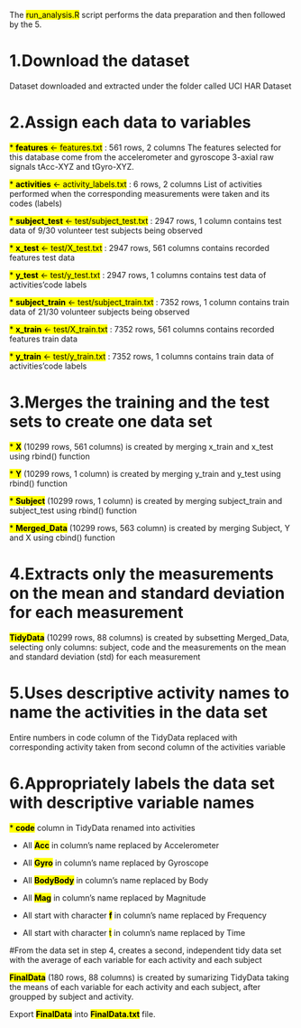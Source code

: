 
The <mark>run_analysis.R</mark> script performs the data preparation and then followed by the 5.

# 1.Download the dataset
  Dataset downloaded and extracted under the folder called UCI HAR Dataset

# 2.Assign each data to variables

<mark>* **features** <- features.txt</mark> : 561 rows, 2 columns
The features selected for this database come from the accelerometer and gyroscope 3-axial raw signals tAcc-XYZ and tGyro-XYZ.

<mark>* **activities** <- activity_labels.txt</mark> : 6 rows, 2 columns
List of activities performed when the corresponding measurements were taken and its codes (labels)

<mark>* **subject_test** <- test/subject_test.txt</mark> : 2947 rows, 1 column
contains test data of 9/30 volunteer test subjects being observed

<mark>* **x_test** <- test/X_test.txt</mark> : 2947 rows, 561 columns
contains recorded features test data

<mark>* **y_test** <- test/y_test.txt</mark> : 2947 rows, 1 columns
contains test data of activities’code labels

<mark>* **subject_train** <- test/subject_train.txt</mark> : 7352 rows, 1 column
contains train data of 21/30 volunteer subjects being observed

<mark>* **x_train** <- test/X_train.txt</mark> : 7352 rows, 561 columns
contains recorded features train data

<mark>* **y_train** <- test/y_train.txt</mark> : 7352 rows, 1 columns
contains train data of activities’code labels

# 3.Merges the training and the test sets to create one data set

<mark>* **X**</mark> (10299 rows, 561 columns) is created by merging x_train and x_test using rbind() function

<mark>* **Y**</mark> (10299 rows, 1 column) is created by merging y_train and y_test using rbind() function

<mark>* **Subject**</mark> (10299 rows, 1 column) is created by merging subject_train and subject_test using rbind() function

<mark>* **Merged_Data**</mark> (10299 rows, 563 column) is created by merging Subject, Y and X using cbind() function

# 4.Extracts only the measurements on the mean and standard deviation for each measurement

<mark>**TidyData**</mark> (10299 rows, 88 columns) is created by subsetting Merged_Data, selecting only columns: subject, code and the measurements on the mean and standard deviation (std) for each measurement

# 5.Uses descriptive activity names to name the activities in the data set

Entire numbers in code column of the TidyData replaced with corresponding activity taken from second column of the activities variable

# 6.Appropriately labels the data set with descriptive variable names

<mark>* **code**</mark> column in TidyData renamed into activities

* All <mark>**Acc**</mark> in column’s name replaced by Accelerometer

* All <mark>**Gyro**</mark> in column’s name replaced by Gyroscope

* All <mark>**BodyBody**</mark> in column’s name replaced by Body

* All <mark>**Mag**</mark> in column’s name replaced by Magnitude

* All start with character <mark>**f**</mark> in column’s name replaced by Frequency

* All start with character <mark>t</mark> in column’s name replaced by Time

#From the data set in step 4, creates a second, independent tidy data set with the average of each variable for each activity and each subject

<mark>**FinalData**</mark> (180 rows, 88 columns) is created by sumarizing TidyData taking the means of each variable for each activity and each subject, after groupped by subject and activity.

Export <mark>**FinalData**</mark> into <mark>**FinalData.txt**</mark> file.

